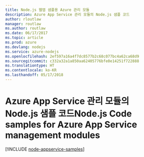 ```yaml
---
title: Node.js 웹앱 샘플용 Azure 관리 모듈
description: Azure App Service 관리 모듈의 Node.js 샘플 코드
author: rloutlaw
manager: routlaw
ms.author: routlaw
ms.date: 06/17/2017
ms.topic: article
ms.prod: azure
ms.devlang: nodejs
ms.service: azure-nodejs
ms.openlocfilehash: 2ef597a16a4f7dc8577b2c68c077bc4a62ca68d9
ms.sourcegitcommit: c332a32a1a850aa62405776bfe0e14251f722888
ms.translationtype: HT
ms.contentlocale: ko-KR
ms.lasthandoff: 05/17/2018
---
```

# <a name="nodejs-code-samples-for-azure-app-service-management-modules"></a><span data-ttu-id="61bc3-103">Azure App Service 관리 모듈의 Node.js 샘플 코드</span><span class="sxs-lookup"><span data-stu-id="61bc3-103">Node.js Code samples for Azure App Service management modules</span></span>

[!INCLUDE [node-appservice-samples](../docs-ref-conceptual/includes/appservice-samples.md)]